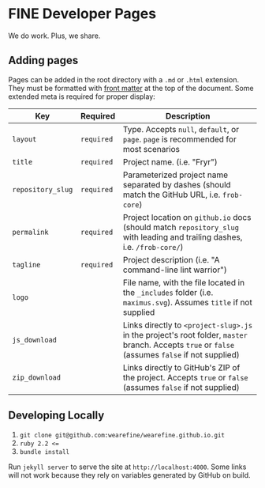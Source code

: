 # FINE Developer Pages

We do work. Plus, we share.

## Adding pages

Pages can be added in the root directory with a `.md` or `.html` extension. They must be formatted with [front matter](https://help.github.com/articles/configuring-jekyll/#front-matter-is-required) at the top of the document. Some extended meta is required for proper display:

| Key | Required | Description |
|---|---|---|
| `layout` | `required` | Type. Accepts `null`, `default`, or `page`. `page` is recommended for most scenarios |
| `title` | `required` | Project name. (i.e. "Fryr") |
| `repository_slug` | `required` | Parameterized project name separated by dashes (should match the GitHub URL, i.e. `frob-core`) |
| `permalink` | `required` | Project location on `github.io` docs (should match `repository_slug` with leading and trailing dashes, i.e. `/frob-core/`) |
| `tagline` | `required` | Project description (i.e. "A command-line lint warrior") |
| `logo` | | File name, with the file located in the `_includes` folder (i.e. `maximus.svg`). Assumes `title` if not supplied |
| `js_download` | | Links directly to `<project-slug>.js` in the project's root folder, `master` branch. Accepts `true` or `false` (assumes `false` if not supplied) |
| `zip_download` | | Links directly to GitHub's ZIP of the project. Accepts `true` or `false` (assumes `false` if not supplied) |

## Developing Locally

1. `git clone git@github.com:wearefine/wearefine.github.io.git`
1. `ruby 2.2 <=`
1. `bundle install`

Run `jekyll server` to serve the site at `http://localhost:4000`. Some links will not work because they rely on variables generated by GitHub on build.
